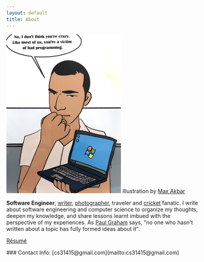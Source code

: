 ```yaml
---
layout: default
title: About
---
```


<div style="width:100%;">
<div class="biophoto" style="">
    <img src="/img/cs.jpg"/>
    <span class="credit">Illustration by <a href="https://www.linkedin.com/in/maxakbar/">Max Akbar</a></span>
</div>
<p>
<b>Software Engineer</b>, <a href="/">writer</a>, <a href="https://www.instagram.com/cs31415">photographer</a>, traveler and <a href="https://en.wikipedia.org/wiki/Cricket">cricket</a> fanatic. I write about software engineering and computer science to organize my thoughts, deepen my knowledge, and share lessons learnt imbued with the perspective of my experiences. As <a href="https://paulgraham.com/words.html">Paul Graham</a> says, "no one who hasn't written about a topic has fully formed ideas about it".
</p>
<p>
<a href="/chandra%20sivaraman.pdf">Résumé</a>
</p>
</div>
### Contact Info:
[cs31415@gmail.com](mailto:cs31415@gmail.com)